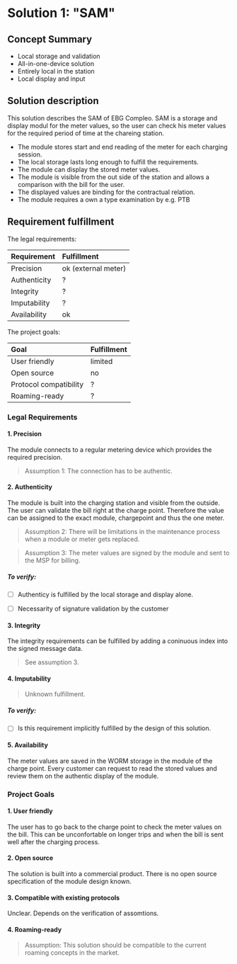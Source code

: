 # Solution 1: "SAM"

## Concept Summary

 * Local storage and validation
 * All-in-one-device solution
 * Entirely local in the station
 * Local display and input

 
## Solution description

This solution describes the SAM of EBG Compleo. SAM is a storage and display modul for the meter values, so the user can check his meter values for the required period of time at the chareing station.

 * The module stores start and end reading of the meter for each charging session.
 * The local storage lasts long enough to fulfill the requirements.
 * The module can display the stored meter values.
 * The module is visible from the out side of the station and allows a comparison with the bill for the user.
 * The displayed values are binding for the contractual relation.
 * The module requires a own a type examination by e.g. PTB

## Requirement fulfillment

The legal requirements:

| Requirement 	| Fulfillment |
|:--------------|:------------|
| Precision 	| ok (external meter) |
| Authenticity 	| ? |
| Integrity 	| ? |
| Imputability 	| ? |
| Availability 	| ok |

The project goals:

| Goal 		| Fulfillment |
|:--------------|:------------|
| User friendly 		| limited |
| Open source 			| no |
| Protocol compatibility 	| ? |
| Roaming-ready 		| ? |


### Legal Requirements

#### 1. Precision

The module connects to a regular metering device which provides the required precision.

> Assumption 1: The connection has to be authentic.


#### 2. Authenticity

The module is built into the charging station and visible from the outside. The user can validate the bill right at the charge point. Therefore the value can be assigned to the exact module, chargepoint and thus the one meter.

> Assumption 2: There will be limitations in the maintenance process when a module or meter gets replaced.

> Assumption 3: The meter values are signed by the module and sent to the MSP for billing.

##### To verify:

 * [ ] Authenticy is fulfilled by the local storage and display alone.
 * [ ] Necessarity of signature validation by the customer
 

#### 3. Integrity

The integrity requirements can be fulfilled by adding a coninuous index into the signed message data.

> See assumption 3.


#### 4. Imputability

> Unknown fulfillment.

##### To verify:

 * [ ] Is this requirement implicitly fulfilled by the design of this solution.


#### 5. Availability

The meter values are saved in the WORM storage in the module of the charge point. Every customer can request to read the stored values and review them on the authentic display of the module.


### Project Goals

#### 1. User friendly

The user has to go back to the charge point to check the meter values on the bill. This can be unconfortable on longer trips and when the bill is sent well after the charging process.


#### 2. Open source

The solution is built into a commercial product. There is no open source specification of the module design known.


#### 3. Compatible with existing protocols

Unclear. Depends on the verification of assomtions.


#### 4. Roaming-ready
 
> Assumption: This solution should be compatible to the current roaming concepts in the market.
